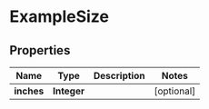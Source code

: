 
# ExampleSize

## Properties
Name | Type | Description | Notes
------------ | ------------- | ------------- | -------------
**inches** | **Integer** |  |  [optional]



